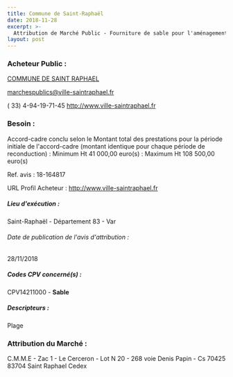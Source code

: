 ```yaml
---
title: Commune de Saint-Raphaël
date: 2018-11-28
excerpt: >-
  Attribution de Marché Public - Fourniture de sable pour l'aménagement des plages
layout: post
---
```


### Acheteur Public : 
<a href="/acheteur-33/siren-218301182"> COMMUNE DE SAINT RAPHAEL</a><br/>



marchespublics@ville-saintraphael.fr

( 33) 4-94-19-71-45
http://www.ville-saintraphael.fr
### Besoin :

Accord-cadre conclu selon le Montant total des prestations pour la période initiale de l'accord-cadre (montant identique pour chaque période de reconduction) : Minimum Ht 41 000,00 euro(s) : Maximum Ht 108 500,00 euro(s)

Ref. avis : 18-164817

URL Profil Acheteur : http://www.ville-saintraphael.fr

##### Lieu d'exécution :

Saint-Raphaël - Département 83 - Var

###### Date de publication de l'avis d'attribution : 
28/11/2018

##### Codes CPV concerné(s) :
CPV14211000 - **Sable** <br/>

##### Descripteurs :
Plage <br/>

### Attribution du Marché :
C.M.M.E - Zac 1 - Le Cerceron - Lot N 20 - 268 voie Denis Papin - Cs 70425 83704 Saint Raphael Cedex <br/>
